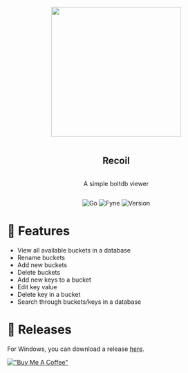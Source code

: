 <div align="center">
<article style="display: flex; flex-direction: column; align-items: center; justify-content: center;">
    <p align="center"><img width="300" src="https://ik.imagekit.io/songlim/logo512.png?updatedAt=1690341895609" /></p>
    <h1 style="width: 100%; text-align: center;">Recoil</h1>
    <p>
        A simple boltdb viewer
    </p>
</article>

![Go][go-badge] ![Fyne][fyne-badge] ![Version][version-badge]

[go-badge]: https://img.shields.io/badge/Golang-1.20-blue
[fyne-badge]: https://img.shields.io/badge/Fyne-2.3.5-azure
[version-badge]: https://img.shields.io/badge/release-1.0.1-powderblue

</div>

# 🔫 Features

- View all available buckets in a database
- Rename buckets
- Add new buckets
- Delete buckets
- Add new keys to a bucket
- Edit key value
- Delete key in a bucket
- Search through buckets/keys in a database

# 🌟 Releases
For Windows, you can download a release [here](https://github.com/songlim327/recoil/releases).

[!["Buy Me A Coffee"](https://www.buymeacoffee.com/assets/img/custom_images/orange_img.png)](https://buymeacoffee.com/songlim)